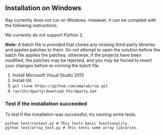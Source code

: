## Installation on Windows

Ray currently does not run on Windows. However, it can be compiled with the
following instructions.

We currently do not support Python 3.

**Note:** A batch file is provided that clones any missing third-party libraries
and applies patches to them. Do not attempt to open the solution before the
batch file applies the patches; otherwise, if the projects have been modified,
the patches may be rejected, and you may be forced to revert your changes before
re-running the batch file.

1. Install Microsoft Visual Studio 2015
2. Install Git
3. `git clone https://github.com/amplab/ray.git`
4. `ray\thirdparty\download_thirdparty.bat`

### Test if the installation succeeded

To test if the installation was successful, try running some tests.

```
python test/runtest.py # This tests basic functionality.
python test/array_test.py # This tests some array libraries.
```
